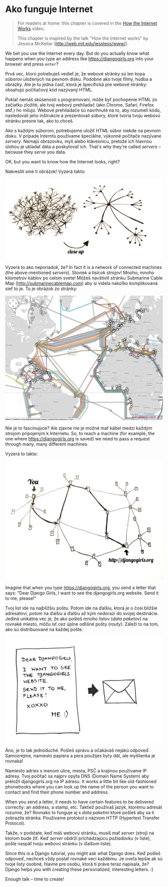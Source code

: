 # Ako funguje Internet

> For readers at home: this chapter is covered in the [How the Internet Works](https://www.youtube.com/watch?v=oM9yAA09wdc) video.
> 
> This chapter is inspired by the talk "How the Internet works" by Jessica McKellar (http://web.mit.edu/jesstess/www/).

We bet you use the Internet every day. But do you actually know what happens when you type an address like https://djangogirls.org into your browser and press `enter`?

Prvá vec, ktorú potrebuješ vedieť je, že webové stránky sú len kopa súborov uložených na pevnom disku. Podobne ako tvoje filmy, hudba a obrázky. Ale je tu jedna časť, ktorá je špecifická pre webové stránky: obsahujú počítačový kód nazývaný HTML.

Pokiaľ nemáš skúsenosti s programovaní, môže byť pochopenie HTML zo začiatku zložité, ale tvoj webový prehliadač (ako Chrome, Safari, Firefox atď.) ho milujú. Webové prehliadače sú navrhnuté na to, aby rozumeli kódu, nasledovali jeho inštrukcie a prezentovali súbory, ktoré tvoria tvoju webovú stránku presne tak, ako to chceš.

Ako s každým súborom, potrebujeme uložiť HTML súbor niekde na pevnom disku. V prípade Interntu používame špeciálne, výkonné počítače nazývane *servery*. Nemajú obrazovku, myš alebo klávesnicu, pretože ich hlavnou úlohou je ukladať dáta a poskytovať ich. That's why they're called *servers* – because they *serve* you data.

OK, but you want to know how the Internet looks, right?

Nakreslili sme ti obrázok! Vyzerá takto:

![Obrázok 1.1](images/internet_1.png)

Vyzerá to ako neporiadok, že? In fact it is a network of connected machines (the above-mentioned *servers*). Stoviek a tisícok strojov! Mnoho, mnoho kilometrov káblov po celom svete! Môžeš navštíviť stránku Submarine Cable Map (http://submarinecablemap.com) aby si videla nakoľko komplikovaná sieť to je. Tu je obrázok zo stránky:

![Obrázok 1.2](images/internet_3.png)

Nie je to fascinujúce? Ale zjavne nie je možné mať kábel medzi každým strojom pripojeným k Internetu. So, to reach a machine (for example, the one where https://djangogirls.org is saved) we need to pass a request through many, many different machines.

Vyzerá to takto:

![Obrázok 1.3](images/internet_2.png)

Imagine that when you type https://djangogirls.org, you send a letter that says: "Dear Django Girls, I want to see the djangogirls.org website. Send it to me, please!"

Tvoj list ide na najbližšiu poštu. Potom ide na ďalšiu, ktorá je o čosi bližšie adresátovi, potom na ďalšiu a ďalšiu až kým nedorazí do svojej destinácie. Jediná unikátna vec je, že ako pošleš mnoho listov (*data paketov*) na rovnaké miesto, môžu ísť cez úplne odlišné pošty (*routy*). Záleží to na tom, ako sú distribuované na každej pošte.

![Obrázok 1.4](images/internet_4.png)

Áno, je to tak jednoduché. Pošleš správu a očakávaš nejakú odpoveď. Samozrejme, namiesto papiera a pera použijes byty dát, ale myšlienka je rovnaká!

Namiesto adries s menom ulice, mesta, PSČ a krajinou používame IP adresy. Tvoj počítač sa najprv opýta DNS (Domain Name System) aby preložil djangogirls.org na IP adresu. It works a little bit like old-fashioned phonebooks where you can look up the name of the person you want to contact and find their phone number and address.

When you send a letter, it needs to have certain features to be delivered correctly: an address, a stamp, etc. Taktiež používaš jazyk, ktorému adresát rozumie, že? Rovnako to funguje aj s *data paketmi* ktoré pošleš aby sa ti zobrazila stránka. Používame protokol s názvom HTTP (Hypertext Transfer Protocol).

Takže, v podstate, keď máš webovú stránku, musíš mať *server* (stroj) na ktorom bude žiť. Keď *server* obdrží prichádzajúcu *požiadavku* (v liste), pošle naspäť tvoju webovú stránku (v ďalšom liste).

Since this is a Django tutorial, you might ask what Django does. Keď pošleš odpoveď, nechceš vždy poslať rovnaké veci každému. Je oveľa lepšie ak sú tvoje listy osobné, hlavne pre osobu, ktorá ti práve teraz napísala, že? Django helps you with creating these personalized, interesting letters. :)

Enough talk – time to create!